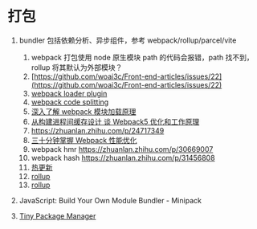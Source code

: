 # 打包

1.  bundler 包括依赖分析、异步组件，参考 webpack/rollup/parcel/vite

    1. webpack 打包使用 node 原生模块 path 的代码会报错，path 找不到，rollup 将其默认为外部模块？
    1. [https://github.com/woai3c/Front-end-articles/issues/22](https://github.com/woai3c/Front-end-articles/issues/22)
    1. [webpack loader plugin](https://juejin.cn/post/6871239792558866440)
    1. [webpack code splitting](https://zhuanlan.zhihu.com/p/25534249)
    1. [深入了解 webpack 模块加载原理](https://juejin.cn/post/6872354325553741838)
    1. [从构建进程间缓存设计 谈 Webpack5 优化和工作原理](https://zhuanlan.zhihu.com/p/110995118)
    1. https://zhuanlan.zhihu.com/p/24717349
    1. [三十分钟掌握 Webpack 性能优化](https://juejin.cn/post/6844903651291447309)
    1. webpack hmr https://zhuanlan.zhihu.com/p/30669007
    1. webpack hash https://zhuanlan.zhihu.com/p/31456808
    1. [热更新](https://juejin.cn/post/6844903933157048333)
    1. [rollup](https://juejin.cn/post/6898865993289105415)
    1. [rollup](https://www.bilibili.com/video/BV1Ah411S7wJ)

1.  JavaScript: Build Your Own Module Bundler - Minipack
1.  [Tiny Package Manager](https://github.com/g-plane/tiny-package-manager)
